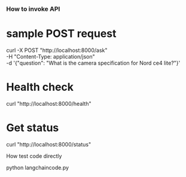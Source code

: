 ### How to invoke API

# sample POST request


curl -X POST "http://localhost:8000/ask" \
     -H "Content-Type: application/json" \
     -d '{"question": "What is the camera specification for Nord ce4 lite?"}'

# Health check
curl "http://localhost:8000/health"

# Get status
curl "http://localhost:8000/status"

How test code directly

python langchaincode.py
